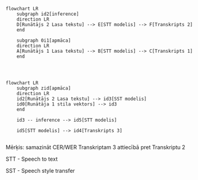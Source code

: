 ```mermaid
flowchart LR
    subgraph id2[inference]
    direction LR
    D[Runātājs 2 Lasa tekstu] --> E[STT modelis] --> F[Transkripts 2]
    end
    
    subgraph 0i1[apmāca]
    direction LR
    A[Runātājs 1 Lasa tekstu] --> B[STT modelis] --> C[Transkripts 1]
    end
    
    
    
```
```mermaid
flowchart LR
    subgraph zid[apmāca]
    direction LR
    id2[Runātājs 2 Lasa tekstu] --> id3[SST modelis]
    id0[Runātāja 1 stila vektors] --> id3
    end
    
    id3 -- inference --> id5[STT modelis] 
    
    id5[STT modelis] --> id4[Transkripts 3]
    
```
Mērķis: samazināt CER/WER Transkriptam 3 attiecībā pret Transkriptu 2

STT - Speech to text

SST - Speech style transfer